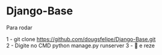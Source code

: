 # Django-Base

Para rodar

1 - git clone https://github.com/dougsfelipe/Django-Base.git <br>
2 - Digite no CMD python manage.py runserver
3 - :pray: e reze
